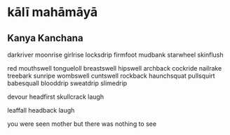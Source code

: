 # kālī mahāmāyā
## Kanya Kanchana
darkriver moonrise
girlrise locksdrip
firmfoot mudbank
starwheel skinflush

red
mouthswell tongueloll
breastswell hipswell
archback cockride
nailrake treebark
sunripe wombswell
cuntswell rockback
haunchsquat pullsquirt
babesquall blooddrip
sweatdrip slimedrip

devour
headfirst skullcrack
laugh

leaffall headback
laugh

you were seen mother
but there was nothing
to see